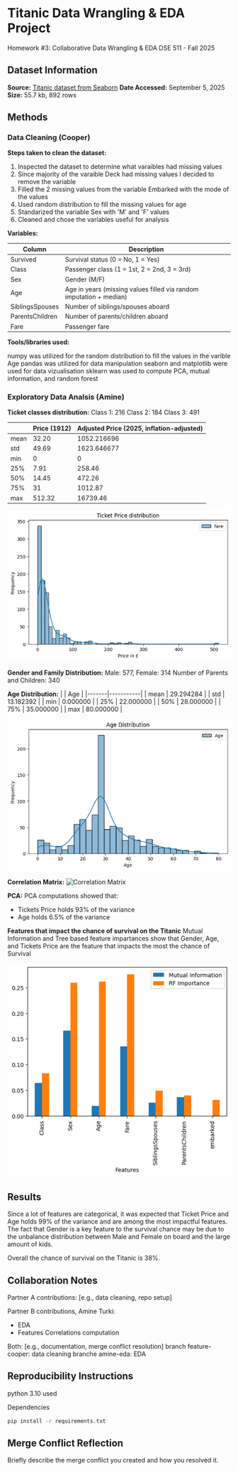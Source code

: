 
# Titanic Data Wrangling & EDA Project
Homework #3: Collaborative Data Wrangling & EDA 
DSE 511 - Fall 2025

## Dataset Information

**Source:** [Titanic dataset from Seaborn](https://github.com/mwaskom/seaborn-data/blob/master/titanic.csv)
**Date Accessed:** September 5, 2025
**Size:** 55.7 kb, 892 rows

## Methods
### Data Cleaning (Cooper)

**Steps taken to clean the dataset:**

1. Inspected the dataset to determine what varaibles had missing values
2. Since majority of the varaible Deck had missing values I decided to remove the variable
3. Filled the 2 missing values from the variable Embarked with the mode of the values
4. Used random distribution to fill the missing values for age
5. Standarized the variable Sex with 'M' and 'F' values
6. Cleaned and chose the variables useful for analysis

**Variables:**

| Column            | Description |
|------------------|-------------|
| Survived          | Survival status (0 = No, 1 = Yes) |
| Class             | Passenger class (1 = 1st, 2 = 2nd, 3 = 3rd) |
| Sex               | Gender (M/F) |
| Age               | Age in years (missing values filled via random imputation + median) |
| SiblingsSpouses   | Number of siblings/spouses aboard |
| ParentsChildren   | Number of parents/children aboard |
| Fare              | Passenger fare |

**Tools/libraries used:** 

numpy was utilized for the random distribution to fill the values in the varible Age
pandas was utilized for data manipulation
seaborn and matplotlib were used for data vizualisation
sklearn was used to compute PCA, mutual information, and random forest


### Exploratory Data Analsis (Amine)
**Ticket classes distribution:** 
Class 1: 216
Class 2: 184
Class 3: 491

|       | Price (1912) | Adjusted Price (2025, inflation-adjusted) |
|-------|--------------|-------------------------------------------|
| mean  | 32.20        | 1052.216696                               |
| std   | 49.69        | 1623.646677                               |
| min   | 0            | 0                                         |
| 25%   | 7.91         | 258.46                                    |
| 50%   | 14.45        | 472.26                                    |
| 75%   | 31           | 1012.87                                   |
| max   | 512.32       | 16739.46                                  |



![Tickets Price Distribution](price_distribution.png)

**Gender and Family Distribution:** 
Male: 577, Female: 314
Number of Parents and Children: 340

**Age Distribution:** 
|       | Age       |
|-------|-----------|
| mean  | 29.294284 |
| std   | 13.182392 |
| min   | 0.000000  |
| 25%   | 22.000000 |
| 50%   | 28.000000 |
| 75%   | 35.000000 |
| max   | 80.000000 |

![Age Distribution](age_distribution.png)

**Correlation Matrix:** 
![Correlation Matrix](Correlation_Matrix.png.png)

**PCA:** 
PCA computations showed that: 
 - Tickets Price holds 93% of the variance
 - Age holds 6.5% of the variance

**Features that impact the chance of survival on the Titanic** 
Mutual Information and Tree based feature impartances show that Gender, Age, and Tickets Price are the feature that impacts the most the chance of Survival

![Features Importances](feature_importances.png)


## Results
Since a lot of features are categorical, it was expected that Ticket Price and Age holds 99% of the variance and are among the most impactful features. The fact that Gender is a key feature to the survival chance may be due to the unbalance distribution between Male and Female on board and the large amount of kids. 

Overall the chance of survival on the Titanic is 38%. 

## Collaboration Notes
Partner A contributions: [e.g., data cleaning, repo setup]

Partner B contributions, Amine Turki: 
 - EDA
 - Features Correlations computation


Both: [e.g., documentation, merge conflict resolution]
branch feature-cooper: data cleaning
branche amine-eda: EDA

## Reproducibility Instructions
python 3.10 used

Dependencies

```bash
pip install -r requirements.txt
```

## Merge Conflict Reflection
Briefly describe the merge conflict you created and how you resolved it.
